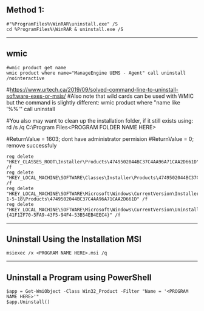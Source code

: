 ## Method 1:
```
#"%ProgramFiles%\WinRAR\uninstall.exe" /S
cd %ProgramFiles%\WinRAR & uninstall.exe /S
```

-----------------------------------------------------------------------------
## wmic
```
#wmic product get name  
wmic product where name="ManageEngine UEMS - Agent" call uninstall /nointeractive
```
#https://www.urtech.ca/2019/09/solved-command-line-to-uninstall-software-exes-or-msis/
#Also note that wild cards can be used with WMIC but the command is slightly different:
wmic product where "name like '<PROGRAM NAME HERE>%%'" call uninstall

#You also may want to clean up the installation folder, if it still exists using:
rd /s /q C:\Program Files\<PROGRAM FOLDER NAME HERE>

#ReturnValue = 1603;  dont have administrator permision
#ReturnValue = 0;  remove successfuly
```
reg delete "HKEY_CLASSES_ROOT\Installer\Products\4749502044BC37C4AA96A71CAA2D661D" /f
reg delete "HKEY_LOCAL_MACHINE\SOFTWARE\Classes\Installer\Products\4749502044BC37C4AA96A71CAA2D661D" /f
reg delete "HKEY_LOCAL_MACHINE\SOFTWARE\Microsoft\Windows\CurrentVersion\Installer\UserData\S-1-5-18\Products\4749502044BC37C4AA96A71CAA2D661D" /f
reg delete "HKEY_LOCAL_MACHINE\SOFTWARE\Microsoft\Windows\CurrentVersion\Uninstall\{41F12F70-5FA9-43F5-94F4-53B54EB4EEC4}" /f
```
---------------------------------------------------------------------------

## Uninstall Using the Installation MSI
```
msiexec /x <PROGRAM NAME HERE>.msi /q
```
--------------------------------------
## Uninstall a Program using PowerShell
```
$app = Get-WmiObject -Class Win32_Product -Filter "Name = '<PROGRAM NAME HERE>'"
$app.Uninstall()
```
